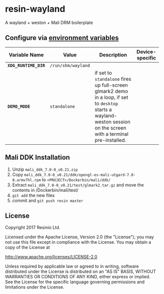 # resin-wayland
A wayland + weston + Mali DRM boilerplate

## Configure via [environment variables](https://docs.resin.io/management/env-vars/)
Variable Name | Value | Description | Device-specific
------------ | ------------- | ------------- | -------------
**`XDG_RUNTIME_DIR`** | `/run/shm/wayland` |  |
**`DEMO_MODE`** | `standalone` | if set to `standalone` fires up full-screen glmark2 demo in a loop, if set to `desktop` starts a wayland-weston session on the screen with a terminal pre-installed. |

## Mali DDK Installation

1. Unzip `mali_ddk_7.0-0_v0.21.zip`
2. Copy `mali_ddk_7.0-0_v0.21/ddk/opengl-es-mali-utgard-7.0-0.armv7hl.rpm` to `<PROJECT>/Dockerbin/mali/ddk/`
3. Extract `mali_ddk_7.0-0_v0.21/test/glmark2.tar.gz` and move the contents in <PROJECT>/Dockerbin/mali/test/
4. `git add` the new files
5. commit and `git push resin master`

## License

Copyright 2017 Resinio Ltd.

Licensed under the Apache License, Version 2.0 (the "License"); you may not use this file except in compliance with the License. You may obtain a copy of the License at

<http://www.apache.org/licenses/LICENSE-2.0>

Unless required by applicable law or agreed to in writing, software distributed under the License is distributed on an "AS IS" BASIS, WITHOUT WARRANTIES OR CONDITIONS OF ANY KIND, either express or implied. See the License for the specific language governing permissions and limitations under the License.
